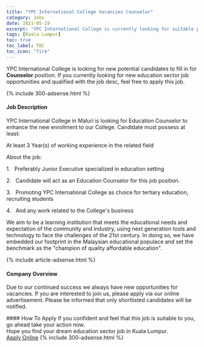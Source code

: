 ```yaml
---
title: "YPC International College Vacancies Counselor" 
category: Jobs 
date: 2021-05-19 
excerpt: "YPC International College is currently looking for suitable person to fill in the Counselor which positioned at Kuala Lumpur" 
tags: [Kuala Lumpur] 
toc: true 
toc_label: TOC 
toc_icon: "fire" 
--- 
```


<p>YPC International College is looking for new potential candidates to fill in for <b>Counselor</b> position. If you currently looking for new education sector job opportunities and qualified with the job desc, feel free to apply this job.
</p>{% include 300-adsense.html %} 
<div><div><h4>Job Description</h4></div><div><div><span><div><p>YPC International College in Maluri is looking for Education Counselor to enhance the new enrollment to our College. Candidate must possess at least:</p><p>At least 3 Year(s) of working experience in the related field</p><p>About the job:</p><p>1.&#160;&#160;&#160;Preferably Junior Executive specialized in education setting</p><p>2.&#160;&#160;&#160;Candidate will act as an Education Counselor for this job position.</p><p>3.&#160;&#160;&#160;Promoting YPC International College as choice for tertiary education, recruiting students</p><p>4.&#160;&#160;&#160;And any work related to the College's business</p><p>We aim to be a learning institution that meets the educational needs and expectation of the community and industry, using next generation tools and technology to face the challenges of the 21st century. In doing so, we have embedded our footprint in the Malaysian educational populace and set the benchmark as the "champion of quality affordable education".</p></div></span></div></div></div> 
{% include article-adsense.html %} 
<div><div><h4>Company Overview</h4></div><div><div><span><div><p>Due to our continued success we always have new opportunities for vacancies. If you are interested to join us, please apply via our online advertisement. Please be informed that only shortlisted candidates will be notified.</p></div></span></div></div></div> 
#### How To Apply 
If you confident and feel that this job is suitable to you, go ahead take your action now. <br/> 
Hope you find your dream education sector job in Kuala Lumpur. <br/> 
<a href="https://www.jobstreet.com.my/en/job/counselor-4569994?jobId=jobstreet-my-job-4569994" class="btn btn--info" target="_blank" rel="nofollow noopenner">Apply Online</a> 
{% include 300-adsense.html %} 